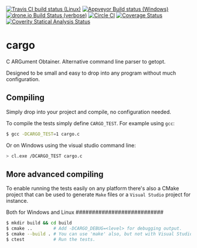 [![Travis CI build status (Linux)](https://travis-ci.org/JoakimSoderberg/cargo.svg)](https://travis-ci.org/JoakimSoderberg/cargo)
[![Appveyor Build status (Windows)](https://ci.appveyor.com/api/projects/status/hia4q08852puktpf?svg=true)](https://ci.appveyor.com/project/JoakimSoderberg/cargo)
[![drone.io Build Status (verbose)](https://drone.io/github.com/JoakimSoderberg/cargo/status.png)](https://drone.io/github.com/JoakimSoderberg/cargo/latest)
[![Circle CI](https://circleci.com/gh/JoakimSoderberg/cargo.svg?style=svg)](https://circleci.com/gh/JoakimSoderberg/cargo)
[![Coverage Status](https://coveralls.io/repos/JoakimSoderberg/cargo/badge.svg)](https://coveralls.io/r/JoakimSoderberg/cargo)
[![Coverity Statical Analysis Status](https://scan.coverity.com/projects/3566/badge.svg)](https://scan.coverity.com/projects/3566)

cargo
=====

C ARGument Obtainer. Alternative command line parser to getopt.

Designed to be small and easy to drop into any program without much configuration.

Compiling
---------

Simply drop into your project and compile, no configuration needed.

To compile the tests simply define `CARGO_TEST`. For example using `gcc`:

```bash
$ gcc -DCARGO_TEST=1 cargo.c
```

Or on Windows using the visual studio command line:

```bash
> cl.exe /DCARGO_TEST cargo.c
```

More advanced compiling
-----------------------

To enable running the tests easily on any platform there's also a CMake
project that can be used to generate `Make` files or a `Visual Studio`
project for instance.

Both for Windows and Linux
###########################

```bash
$ mkdir build && cd build
$ cmake ..        # Add -DCARGO_DEBUG=<level> for debugging output.
$ cmake --build . # You can use 'make' also, but not with Visual Studio.
$ ctest           # Run the tests.
```
